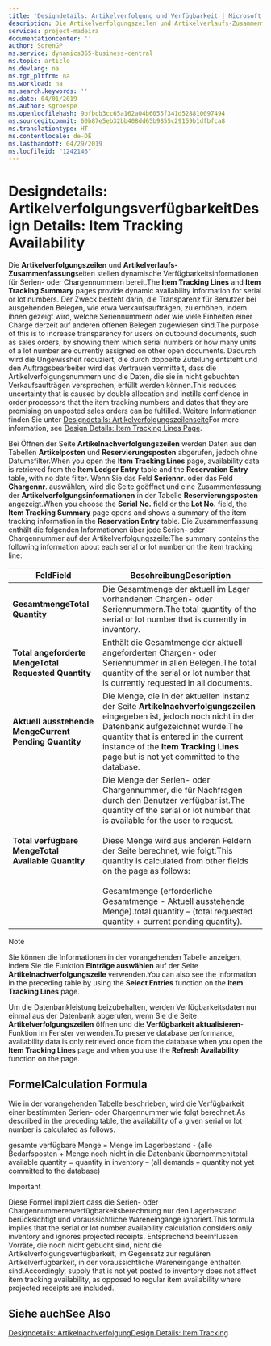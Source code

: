 ```yaml
---
title: 'Designdetails: Artikelverfolgung und Verfügbarkeit | Microsoft Docs'
description: Die Artikelverfolgungszeilen und Artikelverlaufs-Zusammenfassungsseiten stellen dynamische Verfügbarkeitsinformationen für Serien- oder Chargennummern bereit. Der Zweck besteht darin, die Transparenz für Benutzer bei ausgehenden Belegen, wie etwa Verkaufsaufträgen, zu erhöhen, indem ihnen gezeigt wird, welche Seriennummern oder wie viele Einheiten einer Charge derzeit auf anderen offenen Belegen zugewiesen sind.
services: project-madeira
documentationcenter: ''
author: SorenGP
ms.service: dynamics365-business-central
ms.topic: article
ms.devlang: na
ms.tgt_pltfrm: na
ms.workload: na
ms.search.keywords: ''
ms.date: 04/01/2019
ms.author: sgroespe
ms.openlocfilehash: 9bfbcb3cc65a162a04b6055f341d528810097494
ms.sourcegitcommit: 60b87e5eb32bb408dd65b9855c29159b1dfbfca8
ms.translationtype: HT
ms.contentlocale: de-DE
ms.lasthandoff: 04/29/2019
ms.locfileid: "1242146"
---
```

# <a name="design-details-item-tracking-availability"></a><span data-ttu-id="70348-104">Designdetails: Artikelverfolgungsverfügbarkeit</span><span class="sxs-lookup"><span data-stu-id="70348-104">Design Details: Item Tracking Availability</span></span>
<span data-ttu-id="70348-105">Die **Artikelverfolgungszeilen** und **Artikelverlaufs-Zusammenfassung**seiten stellen dynamische Verfügbarkeitsinformationen für Serien- oder Chargennummern bereit.</span><span class="sxs-lookup"><span data-stu-id="70348-105">The **Item Tracking Lines** and **Item Tracking Summary** pages provide dynamic availability information for serial or lot numbers.</span></span> <span data-ttu-id="70348-106">Der Zweck besteht darin, die Transparenz für Benutzer bei ausgehenden Belegen, wie etwa Verkaufsaufträgen, zu erhöhen, indem ihnen gezeigt wird, welche Seriennummern oder wie viele Einheiten einer Charge derzeit auf anderen offenen Belegen zugewiesen sind.</span><span class="sxs-lookup"><span data-stu-id="70348-106">The purpose of this is to increase transparency for users on outbound documents, such as sales orders, by showing them which serial numbers or how many units of a lot number are currently assigned on other open documents.</span></span> <span data-ttu-id="70348-107">Dadurch wird die Ungewissheit reduziert, die durch doppelte Zuteilung entsteht und den Auftragsbearbeiter wird das Vertrauen vermittelt, dass die Artikelverfolgungsnummern und die Daten, die sie in nicht gebuchten Verkaufsaufträgen versprechen, erfüllt werden können.</span><span class="sxs-lookup"><span data-stu-id="70348-107">This reduces uncertainty that is caused by double allocation and instills confidence in order processors that the item tracking numbers and dates that they are promising on unposted sales orders can be fulfilled.</span></span> <span data-ttu-id="70348-108">Weitere Informationen finden Sie unter [Designdetails: Artikelverfolgungszeilenseite](design-details-item-tracking-lines-window.md)</span><span class="sxs-lookup"><span data-stu-id="70348-108">For more information, see [Design Details: Item Tracking Lines Page](design-details-item-tracking-lines-window.md).</span></span>  

 <span data-ttu-id="70348-109">Bei Öffnen der Seite **Artikelnachverfolgungszeilen** werden Daten aus den Tabellen **Artikelposten** und **Reservierungsposten** abgerufen, jedoch ohne Datumsfilter.</span><span class="sxs-lookup"><span data-stu-id="70348-109">When you open the **Item Tracking Lines** page, availability data is retrieved from the **Item Ledger Entry** table and the **Reservation Entry** table, with no date filter.</span></span> <span data-ttu-id="70348-110">Wenn Sie das Feld **Seriennr**. oder das Feld **Chargennr**. auswählen, wird die Seite geöffnet und eine Zusammenfassung der **Artikelverfolgungsinformationen** in der Tabelle **Reservierungsposten** angezeigt.</span><span class="sxs-lookup"><span data-stu-id="70348-110">When you choose the **Serial No.** field or the **Lot No.** field, the **Item Tracking Summary** page opens and shows a summary of the item tracking information in the **Reservation Entry** table.</span></span> <span data-ttu-id="70348-111">Die Zusammenfassung enthält die folgenden Informationen über jede Serien- oder Chargennummer auf der Artikelverfolgungszeile:</span><span class="sxs-lookup"><span data-stu-id="70348-111">The summary contains the following information about each serial or lot number on the item tracking line:</span></span>  

|<span data-ttu-id="70348-112">Feld</span><span class="sxs-lookup"><span data-stu-id="70348-112">Field</span></span>|<span data-ttu-id="70348-113">Beschreibung</span><span class="sxs-lookup"><span data-stu-id="70348-113">Description</span></span>|  
|---------------------------------|---------------------------------------|  
|<span data-ttu-id="70348-114">**Gesamtmenge**</span><span class="sxs-lookup"><span data-stu-id="70348-114">**Total Quantity**</span></span>|<span data-ttu-id="70348-115">Die Gesamtmenge der aktuell im Lager vorhandenen Chargen- oder Seriennummern.</span><span class="sxs-lookup"><span data-stu-id="70348-115">The total quantity of the serial or lot number that is currently in inventory.</span></span>|  
|<span data-ttu-id="70348-116">**Total angeforderte Menge**</span><span class="sxs-lookup"><span data-stu-id="70348-116">**Total Requested Quantity**</span></span>|<span data-ttu-id="70348-117">Enthält die Gesamtmenge der aktuell angeforderten Chargen- oder Seriennummer in allen Belegen.</span><span class="sxs-lookup"><span data-stu-id="70348-117">The total quantity of the serial or lot number that is currently requested in all documents.</span></span>|  
|<span data-ttu-id="70348-118">**Aktuell ausstehende Menge**</span><span class="sxs-lookup"><span data-stu-id="70348-118">**Current Pending Quantity**</span></span>|<span data-ttu-id="70348-119">Die Menge, die in der aktuellen Instanz der Seite **Artikelnachverfolgungszeilen** eingegeben ist, jedoch noch nicht in der Datenbank aufgezeichnet wurde.</span><span class="sxs-lookup"><span data-stu-id="70348-119">The quantity that is entered in the current instance of the **Item Tracking Lines** page but is not yet committed to the database.</span></span>|  
|<span data-ttu-id="70348-120">**Total verfügbare Menge**</span><span class="sxs-lookup"><span data-stu-id="70348-120">**Total Available Quantity**</span></span>|<span data-ttu-id="70348-121">Die Menge der Serien- oder Chargennummer, die für Nachfragen durch den Benutzer verfügbar ist.</span><span class="sxs-lookup"><span data-stu-id="70348-121">The quantity of the serial or lot number that is available for the user to request.</span></span><br /><br /> <span data-ttu-id="70348-122">Diese Menge wird aus anderen Feldern der Seite berechnet, wie folgt:</span><span class="sxs-lookup"><span data-stu-id="70348-122">This quantity is calculated from other fields on the page as follows:</span></span><br /><br /> <span data-ttu-id="70348-123">Gesamtmenge (erforderliche Gesamtmenge - Aktuell ausstehende Menge).</span><span class="sxs-lookup"><span data-stu-id="70348-123">total quantity – (total requested quantity + current pending quantity).</span></span>|  

> [!NOTE]  
>  <span data-ttu-id="70348-124">Sie können die Informationen in der vorangehenden Tabelle anzeigen, indem Sie die Funktion **Einträge auswählen** auf der Seite **Artikelnachverfolgungszeile** verwenden.</span><span class="sxs-lookup"><span data-stu-id="70348-124">You can also see the information in the preceding table by using the **Select Entries** function on the **Item Tracking Lines** page.</span></span>  

 <span data-ttu-id="70348-125">Um die Datenbankleistung beizubehalten, werden Verfügbarkeitsdaten nur einmal aus der Datenbank abgerufen, wenn Sie die Seite **Artikelverfolgungszeilen** öffnen und die **Verfügbarkeit aktualisieren**-Funktion im Fenster verwenden.</span><span class="sxs-lookup"><span data-stu-id="70348-125">To preserve database performance, availability data is only retrieved once from the database when you open the **Item Tracking Lines** page and when you use the **Refresh Availability** function on the page.</span></span>  

## <a name="calculation-formula"></a><span data-ttu-id="70348-126">Formel</span><span class="sxs-lookup"><span data-stu-id="70348-126">Calculation Formula</span></span>  
 <span data-ttu-id="70348-127">Wie in der vorangehenden Tabelle beschrieben, wird die Verfügbarkeit einer bestimmten Serien- oder Chargennummer wie folgt berechnet.</span><span class="sxs-lookup"><span data-stu-id="70348-127">As described in the preceding table, the availability of a given serial or lot number is calculated as follows.</span></span>  

 <span data-ttu-id="70348-128">gesamte verfügbare Menge = Menge im Lagerbestand - (alle Bedarfsposten + Menge noch nicht in die Datenbank übernommen)</span><span class="sxs-lookup"><span data-stu-id="70348-128">total available quantity = quantity in inventory – (all demands + quantity not yet committed to the database)</span></span>  

> [!IMPORTANT]  
>  <span data-ttu-id="70348-129">Diese Formel impliziert dass die Serien- oder Chargennummerenverfügbarkeitsberechnung nur den Lagerbestand berücksichtigt und voraussichtliche Wareneingänge ignoriert.</span><span class="sxs-lookup"><span data-stu-id="70348-129">This formula implies that the serial or lot number availability calculation considers only inventory and ignores projected receipts.</span></span> <span data-ttu-id="70348-130">Entsprechend beeinflussen Vorräte, die noch nicht gebucht sind, nicht die Artikelverfolgungsverfügbarkeit, im Gegensatz zur regulären Artikelverfügbarkeit, in der voraussichtliche Wareneingänge enthalten sind.</span><span class="sxs-lookup"><span data-stu-id="70348-130">Accordingly, supply that is not yet posted to inventory does not affect item tracking availability, as opposed to regular item availability where projected receipts are included.</span></span>  

## <a name="see-also"></a><span data-ttu-id="70348-131">Siehe auch</span><span class="sxs-lookup"><span data-stu-id="70348-131">See Also</span></span>  
 [<span data-ttu-id="70348-132">Designdetails: Artikelnachverfolgung</span><span class="sxs-lookup"><span data-stu-id="70348-132">Design Details: Item Tracking</span></span>](design-details-item-tracking.md)
